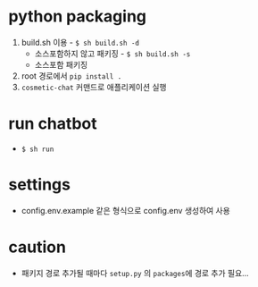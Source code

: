 # python packaging
  1. build.sh 이용
    - `$ sh build.sh -d`
      - 소스포함하지 않고 패키징
    - `$ sh build.sh -s`
      - 소스포함 패키징
  2. root 경로에서 `pip install .`
  3. `cosmetic-chat` 커맨드로 애플리케이션 실행

# run chatbot
- `$ sh run`

# settings
- config.env.example 같은 형식으로 config.env 생성하여 사용

# caution
- 패키지 경로 추가될 때마다 `setup.py` 의 `packages`에 경로 추가 필요...